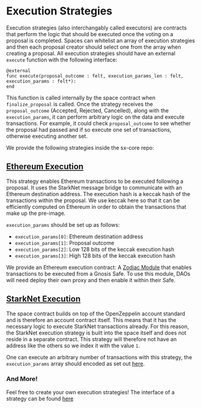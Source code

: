 # Execution Strategies

Execution strategies (also interchangably called executors) are contracts that perform the logic that should be executed once the voting on a proposal is completed. Spaces can whitelist an array of execution strategies and then each proposal creator should select one from the array when creating a proposal. All execution strategies should have an external `execute` function with the following interface: 

```
@external
func execute(proposal_outcome : felt, execution_params_len : felt, execution_params : felt*):
end
```

This function is called internally by the space contract when `finalize_proposal` is called.
Once the strategy receives the `proposal_outcome` (Accepted, Rejected, Cancelled), along with the `execution_params`, it can perform arbitrary logic on the data and execute transactions. For example, it could check `proposal_outcome` to see whether the proposal had passed and if so execute one set of transactions, otherwise executing another set. 

We provide the following strategies inside the sx-core repo:

## [Ethereum Execution](https://github.com/snapshot-labs/sx-core/blob/develop/contracts/starknet/ExecutionStrategies/ZodiacRelayer.cairo)

This strategy enables Ethereum transactions to be executed following a proposal. It uses the StarkNet message bridge to communicate with an Ethereum destination address. The execution hash is a keccak hash of the transactions within the proposal. We use keccak here so that it can be efficiently computed on Ethereum in order to obtain the transactions that make up the pre-image.

`execution_params` should be set up as follows:
- `execution_params[0]`: Ethereum destination address
- `execution_params[1]`: Proposal outcome
- `execution_params[2]`: Low 128 bits of the keccak execution hash
- `execution_params[3]`: High 128 bits of the keccak execution hash

We provide an Ethereum execution contract: A [Zodiac Module](https://github.com/snapshot-labs/sx-core/blob/develop/contracts/ethereum/ZodiacModule/SnapshotXL1Executor.sol) that enables transactions to be executed from a Gnosis Safe. To use this module, DAOs will need deploy their own proxy and then enable it within their Safe. 

## [StarkNet Execution](https://github.com/snapshot-labs/sx-core/blob/6420b6ec2e3812822d670adf9857c4b231a1f052/contracts/starknet/lib/voting.cairo#L713)

The space contract builds on top of the OpenZeppelin account standard and is therefore an account contract itself. This means that it has the necessary logic to execute StarkNet transactions already. For this reason, the StarkNet execution strategy is built into the space itself and does not reside in a separate contract. This strategy will therefore not have an address like the others so we index it with the value `1`.

One can execute an arbitrary number of transactions with this strategy, the `execution_params` array should encoded as set out [here](https://github.com/snapshot-labs/sx.js/blob/master/src/utils/encoding/starknet-execution-params.ts). 

### And More! 

Feel free to create your own execution strategies! The interface of a strategy can be found [here](https://github.com/snapshot-labs/sx-core/blob/develop/contracts/starknet/Interfaces/IExecutionStrategy.cairo)



